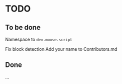 # TODO

## To be done

Namespace to `dev.moose.script`

Fix block detection
Add your name to Contributors.md

## Done

...
